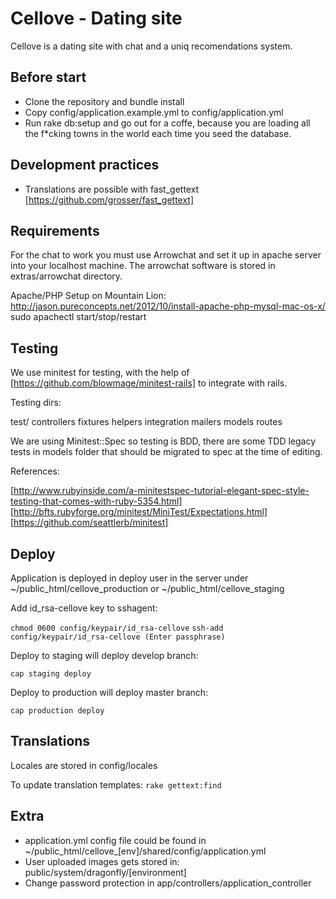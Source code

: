 Cellove - Dating site
=====================

Cellove is a dating site with chat and a uniq recomendations system.

Before start
------------

  * Clone the repository and bundle install
  * Copy config/application.example.yml to config/application.yml
  * Run rake db:setup and go out for a coffe, because you are loading all the f*cking towns in the world each time you seed the database.

Development practices
---------------------

  * Translations are possible with fast_gettext [https://github.com/grosser/fast_gettext]

Requirements
------------

  For the chat to work you must use Arrowchat and set it up in apache server into your localhost machine.
  The arrowchat software is stored in extras/arrowchat directory.

  Apache/PHP Setup on Mountain Lion: http://jason.pureconcepts.net/2012/10/install-apache-php-mysql-mac-os-x/
  sudo apachectl start/stop/restart

Testing
-------

We use minitest for testing, with the help of [https://github.com/blowmage/minitest-rails] to integrate with rails.

Testing dirs: 

  test/
    controllers
    fixtures
    helpers
    integration
    mailers
    models
    routes

We are using Minitest::Spec so testing is BDD, there are some TDD legacy tests in models folder that should be migrated to spec at the time of editing.

References: 

[http://www.rubyinside.com/a-minitestspec-tutorial-elegant-spec-style-testing-that-comes-with-ruby-5354.html]
[http://bfts.rubyforge.org/minitest/MiniTest/Expectations.html]
[https://github.com/seattlerb/minitest]

Deploy
------

Application is deployed in deploy user in the server under ~/public_html/cellove_production or ~/public_html/cellove_staging

Add id_rsa-cellove key to sshagent:

`chmod 0600 config/keypair/id_rsa-cellove`
`ssh-add config/keypair/id_rsa-cellove (Enter passphrase)`

Deploy to staging will deploy develop branch:

  `cap staging deploy`

Deploy to production will deploy master branch:

  `cap production deploy`

Translations
------------

Locales are stored in config/locales

 To update translation templates: `rake gettext:find`

Extra
-----

  * application.yml config file could be found in ~/public_html/cellove_[env]/shared/config/application.yml
  * User uploaded images gets stored in: public/system/dragonfly/[environment]
  * Change password protection in app/controllers/application_controller
